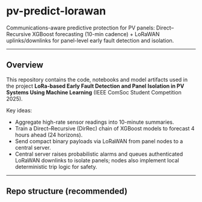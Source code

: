 # pv-predict-lorawan

Communications-aware predictive protection for PV panels: Direct–Recursive XGBoost forecasting (10-min cadence) + LoRaWAN uplinks/downlinks for panel-level early fault detection and isolation.

---

## Overview
This repository contains the code, notebooks and model artifacts used in the project **LoRa-based Early Fault Detection and Panel Isolation in PV Systems Using Machine Learning** (IEEE ComSoc Student Competition 2025).

Key ideas:
- Aggregate high-rate sensor readings into 10-minute summaries.
- Train a Direct–Recursive (DirRec) chain of XGBoost models to forecast 4 hours ahead (24 horizons).
- Send compact binary payloads via LoRaWAN from panel nodes to a central server.
- Central server raises probabilistic alarms and queues authenticated LoRaWAN downlinks to isolate panels; nodes also implement local deterministic trip logic for safety.

---

## Repo structure (recommended)
